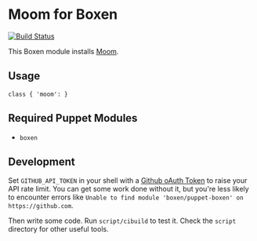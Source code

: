 # Moom for Boxen

[![Build Status](https://travis-ci.org/hakamadare/puppet-moom.png?branch=master)](https://travis-ci.org/hakamadare/puppet-moom)

This Boxen module installs [Moom](http://manytricks.com/moom/).

## Usage

```puppet
class { 'moom': }
```

## Required Puppet Modules

* `boxen`

## Development

Set `GITHUB_API_TOKEN` in your shell with a [Github oAuth Token](https://help.github.com/articles/creating-an-oauth-token-for-command-line-use) to raise your API rate limit. You can get some work done without it, but you're less likely to encounter errors like `Unable to find module 'boxen/puppet-boxen' on https://github.com`.

Then write some code. Run `script/cibuild` to test it. Check the `script`
directory for other useful tools.
